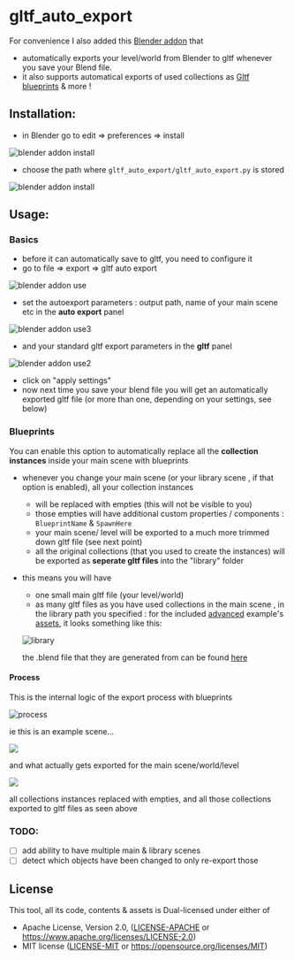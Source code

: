# gltf_auto_export

For convenience I also added this [Blender addon](./gltf_auto_export.py) that 
- automatically exports your level/world from Blender to gltf whenever you save your Blend file.
- it also supports automatical exports of used collections as [Gltf blueprints](../../crates/bevy_gltf_blueprints/README.md) & more !
 

## Installation: 

* in Blender go to edit =>  preferences => install

![blender addon install](../../docs/blender_addon_install.png)

* choose the path where ```gltf_auto_export/gltf_auto_export.py``` is stored

![blender addon install](../../docs/blender_addon_install2.png)

## Usage: 


### Basics

* before it can automatically save to gltf, you need to configure it
* go to file => export => gltf auto export

![blender addon use](../../docs/blender_addon_use.png)

* set the autoexport parameters : output path, name of your main scene etc in the **auto export** panel

![blender addon use3](../../docs/blender_addon_use3.png)

* and your standard gltf export parameters in the **gltf** panel

![blender addon use2](../../docs/blender_addon_use2.png)


* click on "apply settings"
* now next time you save your blend file you will get an automatically exported gltf file (or more than one, depending on your settings, see below)

### Blueprints

You can enable this option to automatically replace all the **collection instances** inside your main scene with blueprints
- whenever you change your main scene (or your library scene , if that option is enabled), all your collection instances 
    * will be replaced with empties (this will not be visible to you)
    * those empties will have additional custom properties / components : ```BlueprintName``` & ```SpawnHere```
    * your main scene/ level will be exported to a much more trimmed down gltf file (see next point)
    * all the original collections (that you used to create the instances) will be exported as **seperate gltf files** into the "library" folder

- this means you will have 
    * one small main gltf file (your level/world)
    * as many gltf files as you have used collections in the main scene , in the library path you specified :
    for the included [advanced](../../examples/advanced/) example's [assets](../../assets/advanced/models/), it looks something like this: 

    ![library](../../docs/exported_library_files.png)
    
    the .blend file that they are generated from can be found [here](../../assets/advanced/advanced.blend)

#### Process

This is the internal logic of the export process with blueprints 

![process](../../docs/process.svg)

ie this is an example scene...

![](../../docs/workflow_original.jpg)

and what actually gets exported for the main scene/world/level

![](../../docs/workflow_empties.jpg)

all collections instances replaced with empties, and all those collections exported to gltf files as seen above


### TODO:

- [ ] add ability to have multiple main & library scenes
- [ ] detect which objects have been changed to only re-export those

## License

This tool, all its code, contents & assets is Dual-licensed under either of

- Apache License, Version 2.0, ([LICENSE-APACHE](../LICENSE_APACHE.md) or https://www.apache.org/licenses/LICENSE-2.0)
- MIT license ([LICENSE-MIT](../LICENSE_MIT.md) or https://opensource.org/licenses/MIT)